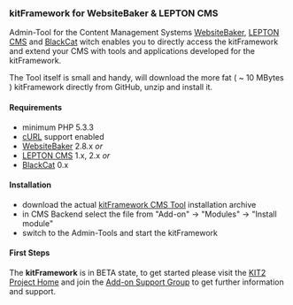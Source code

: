 ### kitFramework for WebsiteBaker & LEPTON CMS

Admin-Tool for the Content Management Systems [WebsiteBaker](http://websitebaker2.org), [LEPTON CMS](http://lepton-cms.org) and [BlackCat](http://blackcat-cms.org) witch enables you to directly access the kitFramework and extend your CMS with tools and applications developed for the kitFramework.
 
The Tool itself is small and handy, will download the more fat ( ~ 10 MBytes ) kitFramework directly from GitHub, unzip and install it.

#### Requirements

* minimum PHP 5.3.3
* [cURL](http://php.net/manual/en/book.curl.php) support enabled
* [WebsiteBaker](http://websitebaker2.org) 2.8.x _or_ 
* [LEPTON CMS](http://lepton-cms.org) 1.x, 2.x _or_
* [BlackCat](http://blackcat-cms.org) 0.x  

#### Installation

* download the actual [kitFramework CMS Tool](https://addons.phpmanufaktur.de/de/downloads.php) installation archive
* in CMS Backend select the file from "Add-on" -> "Modules" -> "Install module"
* switch to the Admin-Tools and start the kitFramework

#### First Steps

The **kitFramework** is in BETA state, to get started please visit the [KIT2 Project Home](https://kit2.phpmanufaktur.de) and join the [Add-on Support Group](https://support.phpmanufaktur.de) to get further information and support.